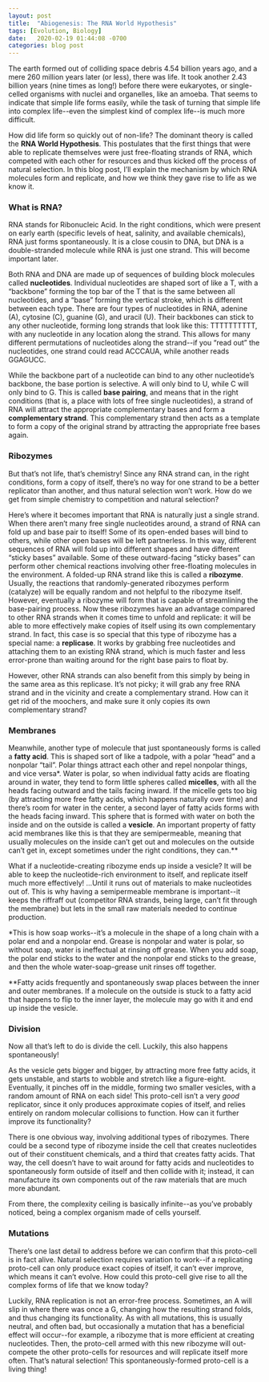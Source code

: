```yaml
---
layout: post
title:  "Abiogenesis: The RNA World Hypothesis"
tags: [Evolution, Biology]
date:   2020-02-19 01:44:08 -0700
categories: blog post
---
```

The earth formed out of colliding space debris 4.54 billion years ago, and a mere 260 million years later (or less), there was life.  It took another 2.43 billion years (nine times as long!) before there were eukaryotes, or single-celled organisms with nuclei and organelles, like an amoeba.  That seems to indicate that simple life forms easily, while the task of turning that simple life into complex life--even the simplest kind of complex life--is much more difficult.

How did life form so quickly out of non-life?  The dominant theory is called the **RNA World Hypothesis**.  This postulates that the first things that were able to replicate themselves were just free-floating strands of RNA, which competed with each other for resources and thus kicked off the process of natural selection.  In this blog post, I’ll explain the mechanism by which RNA molecules form and replicate, and how we think they gave rise to life as we know it.

### What is RNA?
RNA stands for Ribonucleic Acid.  In the right conditions, which were present on early earth (specific levels of heat, salinity, and available chemicals), RNA just forms spontaneously.  It is a close cousin to DNA, but DNA is a double-stranded molecule while RNA is just one strand.  This will become important later.

Both RNA and DNA are made up of sequences of building block molecules called **nucleotides**.  Individual nucleotides are shaped sort of like a T, with a “backbone” forming the top bar of the T that is the same between all nucleotides, and a “base” forming the vertical stroke, which is different between each type.  There are four types of nucleotides in RNA, adenine (A), cytosine (C), guanine (G), and uracil (U).  Their backbones can stick to any other nucleotide, forming long strands that look like this: TTTTTTTTTT, with any nucleotide in any location along the strand.  This allows for many different permutations of nucleotides along the strand--if you “read out” the nucleotides, one strand could read ACCCAUA, while another reads GGAGUCC.

While the backbone part of a nucleotide can bind to any other nucleotide’s backbone, the base portion is selective.  A will only bind to U, while C will only bind to G.  This is called **base pairing**, and means that in the right conditions (that is, a place with lots of free single nucleotides), a strand of RNA will attract the appropriate complementary bases and form a **complementary strand**.  This complementary strand then acts as a template to form a copy of the original strand by attracting the appropriate free bases again.

### Ribozymes
But that’s not life, that’s chemistry!  Since any RNA strand can, in the right conditions, form a copy of itself, there’s no way for one strand to be a better replicator than another, and thus natural selection won’t work.  How do we get from simple chemistry to competition and natural selection?

Here’s where it becomes important that RNA is naturally just a single strand.  When there aren’t many free single nucleotides around, a strand of RNA can fold up and base pair to itself!  Some of its open-ended bases will bind to others, while other open bases will be left partnerless.  In this way, different sequences of RNA will fold up into different shapes and have different “sticky bases” available.  Some of these outward-facing “sticky bases” can perform other chemical reactions involving other free-floating molecules in the environment.  A folded-up RNA strand like this is called a **ribozyme**.  Usually, the reactions that randomly-generated ribozymes perform (catalyze) will be equally random and not helpful to the ribozyme itself.  However, eventually a ribozyme will form that is capable of streamlining the base-pairing process.  Now these ribozymes have an advantage compared to other RNA strands when it comes time to unfold and replicate: it will be able to more effectively make copies of itself using its own complementary strand.  In fact, this case is so special that this type of ribozyme has a special name: a **replicase**.  It works by grabbing free nucleotides and attaching them to an existing RNA strand, which is much faster and less error-prone than waiting around for the right base pairs to float by.

However, other RNA strands can also benefit from this simply by being in the same area as this replicase.  It’s not picky; it will grab any free RNA strand and in the vicinity and create a complementary strand.  How can it get rid of the moochers, and make sure it only copies its own complementary strand?

### Membranes
Meanwhile, another type of molecule that just spontaneously forms is called a **fatty acid**.  This is shaped sort of like a tadpole, with a polar “head” and a nonpolar “tail”.  Polar things attract each other and repel nonpolar things, and vice versa\*.  Water is polar, so when individual fatty acids are floating around in water, they tend to form little spheres called **micelles**, with all the heads facing outward and the tails facing inward.  If the micelle gets too big (by attracting more free fatty acids, which happens naturally over time) and there’s room for water in the center, a second layer of fatty acids forms with the heads facing inward.  This sphere that is formed with water on both the inside and on the outside is called a **vesicle**.  An important property of fatty acid membranes like this is that they are semipermeable, meaning that usually molecules on the inside can’t get out and molecules on the outside can’t get in, except sometimes under the right conditions, they can.\*\*

What if a nucleotide-creating ribozyme ends up inside a vesicle?  It will be able to keep the nucleotide-rich environment to itself, and replicate itself much more effectively!  ...Until it runs out of materials to make nucleotides out of.  This is why having a semipermeable membrane is important--it keeps the riffraff out (competitor RNA strands, being large, can’t fit through the membrane) but lets in the small raw materials needed to continue production.

\*This is how soap works--it’s a molecule in the shape of a long chain with a polar end and a nonpolar end.  Grease is nonpolar and water is polar, so without soap, water is ineffectual at rinsing off grease.  When you add soap, the polar end sticks to the water and the nonpolar end sticks to the grease, and then the whole water-soap-grease unit rinses off together.

\*\*Fatty acids frequently and spontaneously swap places between the inner and outer membranes.  If a molecule on the outside is stuck to a fatty acid that happens to flip to the inner layer, the molecule may go with it and end up inside the vesicle.

### Division
Now all that’s left to do is divide the cell.  Luckily, this also happens spontaneously!

As the vesicle gets bigger and bigger, by attracting more free fatty acids, it gets unstable, and starts to wobble and stretch like a figure-eight.  Eventually, it pinches off in the middle, forming two smaller vesicles, with a random amount of RNA on each side!  This proto-cell isn’t a very _good_ replicator, since it only produces approximate copies of itself, and relies entirely on random molecular collisions to function.  How can it further improve its functionality?

There is one obvious way, involving additional types of ribozymes.  There could be a second type of ribozyme inside the cell that creates nucleotides out of their constituent chemicals, and a third that creates fatty acids. That way, the cell doesn’t have to wait around for fatty acids and nucleotides to spontaneously form outside of itself and then collide with it; instead, it can manufacture its own components out of the raw materials that are much more abundant.

From there, the complexity ceiling is basically infinite--as you’ve probably noticed, being a complex organism made of cells yourself.

### Mutations
There’s one last detail to address before we can confirm that this proto-cell is in fact alive.  Natural selection requires variation to work--if a replicating proto-cell can only produce exact copies of itself, it can’t ever improve, which means it can’t evolve.  How could this proto-cell give rise to all the complex forms of life that we know today?

Luckily, RNA replication is not an error-free process.  Sometimes, an A will slip in where there was once a G, changing how the resulting strand folds, and thus changing its functionality.  As with all mutations, this is usually neutral, and often bad, but occasionally a mutation that has a beneficial effect will occur--for example, a ribozyme that is more efficient at creating nucleotides.  Then, the proto-cell armed with this new ribozyme will out-compete the other proto-cells for resources and will replicate itself more often.  That’s natural selection!  This spontaneously-formed proto-cell is a living thing!
